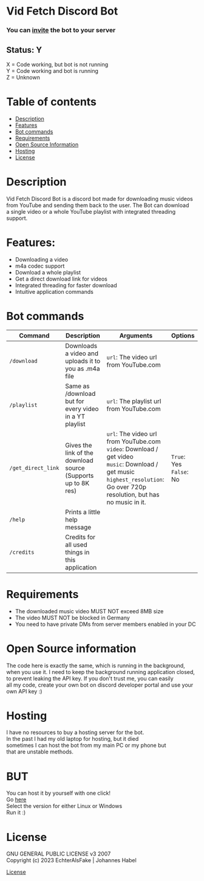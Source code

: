 # Vid Fetch Discord Bot

### You can [invite](https://discord.com/oauth2/authorize?client_id=1093631510428516434&permissions=2147486720&scope=bot) the bot to your server

## Status: Y

X = Code working, but bot is not running
<br>Y = Code working and bot is running
<br>Z = Unknown

# Table of contents
- [Description](#description)
- [Features](#features)
- [Bot commands](#application-commands)
- [Requirements](#requirements)
- [Open Source Information](#open-source-information)
- [Hosting](#hosting)
- [License](#license)

# Description

Vid Fetch Discord Bot is a discord bot made for
downloading music videos
<br> from YouTube and sending them back to the user. The Bot can download
<br> a single video or a whole YouTube playlist with integrated threading support.

# Features:

- Downloading a video
- m4a codec support
- Download a whole playlist
- Get a direct download link for videos
- Integrated threading for faster download
- Intuitive application commands

# Bot commands

| Command          | Description                                                   | Arguments                                                                                                                                                                              | Options       |
|------------------|---------------------------------------------------------------|----------------------------------------------------------------------------------------------------------------------------------------------------------------------------------------|---------------|
| `/download`      | Downloads a video and uploads it to you as .m4a file          | `url`: The video url from YouTube.com                                                                                                                                                  | |
| `/playlist`      | Same as /download but for every video in a YT playlist        | `url`: The playlist url from YouTube.com                                                                                                                                               |  |
| `/get_direct_link` | Gives the link of the download source (Supports up to 8K res) | `url`: The video url from YouTube.com <br> `video`: Download / get video <br>`music`: Download / get music  <br>`highest_resolution`: Go over 720p resolution, but has no music in it. | `True`: Yes<br>`False`: No |
| `/help`          | Prints a little help message                                  |                                                                                                                                                                                        |               |
| `/credits`       | Credits for all used things in this application               |                                                                                                                                                                                        |               |

# Requirements

- The downloaded music video MUST NOT exceed 8MB size
- The video MUST NOT be blocked in Germany
- You need to have private DMs from server members enabled in your DC

# Open Source information

The code here is exactly the same, which is running in the background,
<br>when you use it. 
I need to keep the background running application closed,
<br>to prevent leaking the API key.
If you don't trust me, you can easily
<br> all my code, create your own bot on discord developer portal and use your
<br>own API key :) 
# Hosting

I have no resources to buy a hosting server for the bot.
<br>In the past I had my old laptop for hosting, but it died
<br> sometimes I can host the bot from my main PC or my phone but
<br>that are unstable methods.

# BUT 

You can host it by yourself with one click!
<br>Go [here](https://github.com/EchterAlsFake/VidFetch_Discord_Bot/releases)
<br>Select the version for either Linux or Windows
<br>Run it :) 


# License

GNU GENERAL PUBLIC LICENSE v3 2007
<br>Copyright (c) 2023 EchterAlsFake | Johannes Habel

[License](https://www.gnu.org/licenses/gpl-3.0.en.html)
